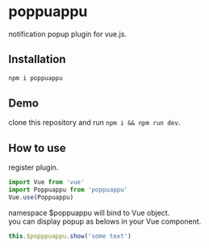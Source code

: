 # poppuappu
notification popup plugin for vue.js.

## Installation
```cmd
npm i poppuappu
```

## Demo
clone this repository and run `npm i && npm run dev`.

## How to use
register plugin.
```js
import Vue from 'vue'
import Poppuappu from 'poppuappu'
Vue.use(Poppuappu)
```

namespace $poppuappu will bind to Vue object.  
you can display popup as belows in your Vue component.
```js
this.$popppuappu.show('some text')
```
